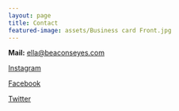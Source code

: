 ```yaml
---
layout: page
title: Contact
featured-image: assets/Business card Front.jpg
---
```




**Mail:** ella@beaconseyes.com

[Instagram](https://www.instagram.com/beacons_eyes/)

[Facebook](https://www.facebook.com/Beacons-Eyes-Graphic-Design-210658363708081)

[Twitter](https://twitter.com/BeaconsEyes)
